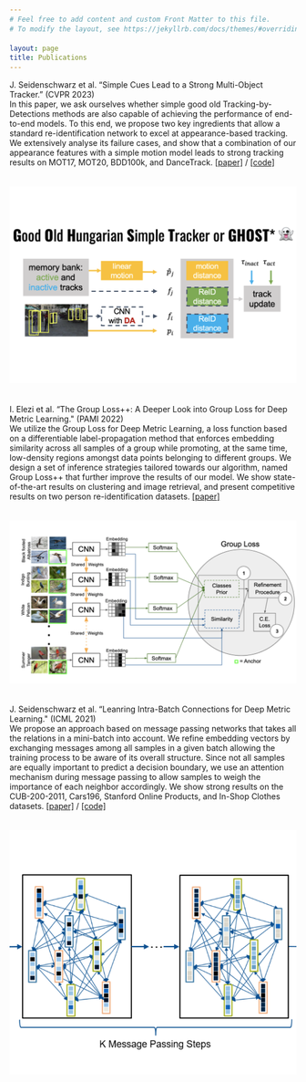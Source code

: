 ```yaml
---
# Feel free to add content and custom Front Matter to this file.
# To modify the layout, see https://jekyllrb.com/docs/themes/#overriding-theme-defaults

layout: page
title: Publications
---
```



 <div class="wrapper">
  <div class="grid-item"><div class="sub_head">J. Seidenschwarz et al. “Simple Cues Lead to a Strong Multi-Object Tracker.” (CVPR 2023)</div><div class="block_text">In this paper, we ask ourselves whether simple good old Tracking-by-Detections methods are also capable of achieving the performance of end-to-end models. To this end, we propose two key ingredients that allow a standard re-identification network to excel at appearance-based tracking. We extensively analyse its failure cases, and show that a combination of our appearance features with a simple motion model leads to strong tracking results on MOT17, MOT20, BDD100k, and DanceTrack. <a href="https://arxiv.org/abs/2206.04656">[paper]</a> / <a href="https://github.com/dvl-tum/GHOST">[code]</a></div> </div>
<div class="grid-item"><br/> <br/> <div class="center_text"><a href="https://arxiv.org/abs/2206.04656"><img class="circular_image" src="imgs/ghost_cvpr23.png"/></a></div></div>
</div>
<br/><br/> 


 <div class="wrapper">
  <div class="grid-item"><div class="sub_head">I. Elezi et al. “The Group Loss++: A Deeper Look into Group Loss for Deep Metric Learning." (PAMI 2022)</div><div class="block_text">We utilize the Group Loss for Deep Metric Learning, a loss function based on a differentiable label-propagation method that enforces embedding similarity across all samples of a group while promoting, at the same time, low-density regions amongst data points belonging to different groups. We design a set of inference strategies tailored towards our algorithm, named Group Loss++ that further improve the results of our model. We show state-of-the-art results on clustering and image retrieval, and present competitive results on two person re-identification datasets. <a href="https://arxiv.org/abs/2204.01509">[paper]</a></div> </div>
<div class="grid-item"><br/> <br/> <div class="center_text"><a href="https://arxiv.org/abs/2204.01509"><img class="circular_image" src="imgs/elezi_pami_2022.png"/></a></div></div>
</div>
<br/><br/> 


 <div class="wrapper">
  <div class="grid-item"><div class="sub_head">J. Seidenschwarz et al. “Leanring Intra-Batch Connections for Deep Metric Learning." (ICML 2021)</div><div class="block_text">We propose an approach based on message passing networks that takes all the relations in a mini-batch into account. We refine embedding vectors by exchanging messages among all samples in a given batch allowing the training process to be aware of its overall structure. Since not all samples are equally important to predict a decision boundary, we use an attention mechanism during message passing to allow samples to weigh the importance of each neighbor accordingly. We show strong results on the CUB-200-2011, Cars196, Stanford Online Products, and In-Shop Clothes datasets. <a href="https://arxiv.org/abs/2102.07753">[paper]</a> / <a href="https://github.com/dvl-tum/intra_batch">[code]</a></div> </div>
<div class="grid-item"><br/><br/>  <div class="center_text"><a href="https://arxiv.org/abs/2102.07753"><img class="circular_image" src="imgs/seidenscICML.png"/></a></div></div>
</div>
